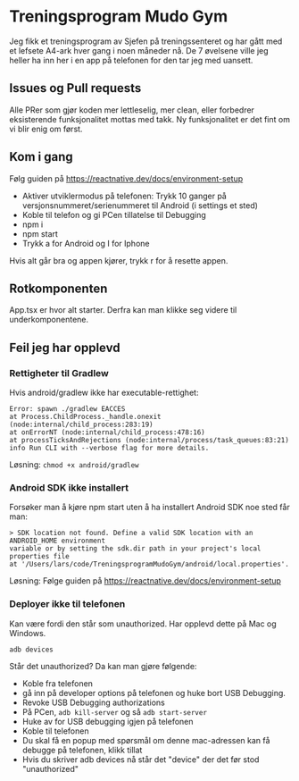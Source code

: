 # Treningsprogram Mudo Gym
Jeg fikk et treningsprogram av Sjefen på treningssenteret og har gått med et lefsete A4-ark hver gang i noen måneder nå.
De 7 øvelsene ville jeg heller ha inn her i en app på telefonen for den tar jeg med uansett.

## Issues og Pull requests
Alle PRer som gjør koden mer lettleselig, mer clean, eller forbedrer eksisterende funksjonalitet mottas med takk.
Ny funksjonalitet er det fint om vi blir enig om først.

## Kom i gang
Følg guiden på https://reactnative.dev/docs/environment-setup

* Aktiver utviklermodus på telefonen: Trykk 10 ganger på versjonsnummeret/serienummeret til Android (i settings et sted)
* Koble til telefon og gi PCen tillatelse til Debugging
* npm i 
* npm start
* Trykk a for Android og I for Iphone

Hvis alt går bra og appen kjører, trykk r for å resette appen.

## Rotkomponenten
App.tsx er hvor alt starter. Derfra kan man klikke seg videre til underkomponentene.

## Feil jeg har opplevd
### Rettigheter til Gradlew
Hvis android/gradlew ikke har executable-rettighet:
```
Error: spawn ./gradlew EACCES
at Process.ChildProcess._handle.onexit (node:internal/child_process:283:19)
at onErrorNT (node:internal/child_process:478:16)
at processTicksAndRejections (node:internal/process/task_queues:83:21)
info Run CLI with --verbose flag for more details.
```

Løsning:
`chmod +x android/gradlew`

### Android SDK ikke installert
Forsøker man å kjøre npm start uten å ha installert Android SDK noe sted får man:
```
> SDK location not found. Define a valid SDK location with an ANDROID_HOME environment 
variable or by setting the sdk.dir path in your project's local properties file 
at '/Users/lars/code/TreningsprogramMudoGym/android/local.properties'.
```
Løsning: Følge guiden på https://reactnative.dev/docs/environment-setup

### Deployer ikke til telefonen
Kan være fordi den står som unauthorized. Har opplevd dette på Mac og Windows.
```
adb devices
```
Står det unauthorized? Da kan man gjøre følgende:

* Koble fra telefonen
* gå inn på developer options på telefonen og huke bort USB Debugging.
* Revoke USB Debugging authorizations
* På PCen, `adb kill-server` og så `adb start-server`
* Huke av for USB debugging igjen på telefonen
* Koble til telefonen
* Du skal få en popup med spørsmål om denne mac-adressen kan få debugge på telefonen, klikk tillat
* Hvis du skriver adb devices nå står det "device" der det før stod "unauthorized"
